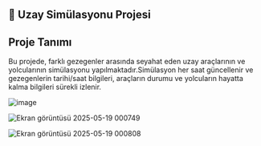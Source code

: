 ## 🚀 Uzay Simülasyonu Projesi

## Proje Tanımı

Bu projede, farklı gezegenler arasında seyahat eden uzay araçlarının ve yolcularının simülasyonu yapılmaktadır.Simülasyon her saat güncellenir ve gezegenlerin tarihi/saat bilgileri, araçların durumu ve yolcuların hayatta kalma bilgileri sürekli izlenir.


![image](https://github.com/user-attachments/assets/bcd3b22e-de3e-465b-9798-3863fe5a633f)

![Ekran görüntüsü 2025-05-19 000749](https://github.com/user-attachments/assets/9d8c73ad-3e49-4e4b-9e4c-ebd0cb177a99)

![Ekran görüntüsü 2025-05-19 000808](https://github.com/user-attachments/assets/154b8387-2cad-4847-987f-6f62a8d28fa9)
